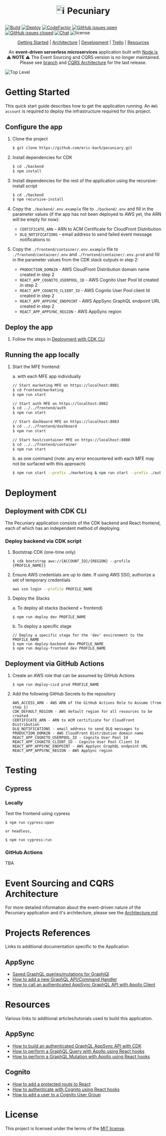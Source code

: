 <h1 align="center">
  <p align="center">
    <img src="diagrams/icon.png" height="28" width="28" alt="icon">
    Pecuniary
  </p>
</h1>

[![Build](https://github.com/eric-bach/pecuniary/actions/workflows/test.yml/badge.svg)](https://github.com/eric-bach/pecuniary/actions/workflows/test.yml)
[![Deploy](https://github.com/eric-bach/pecuniary/actions/workflows/deploy.yml/badge.svg)](https://github.com/eric-bach/pecuniary/actions/workflows/deploy.yml)
[![CodeFactor](https://www.codefactor.io/repository/github/eric-bach/pecuniary/badge)](https://www.codefactor.io/repository/github/eric-bach/pecuniary)
[![GitHub issues open](https://img.shields.io/github/issues/eric-bach/pecuniary.svg?maxAge=2592000)](https://github.com/eric-bach/pecuniary/issues?q=is%3Aopen+is%3Aissue) [![GitHub issues closed](https://img.shields.io/github/issues-closed-raw/eric-bach/pecuniary.svg?maxAge=2592000)](https://github.com/eric-bach/pecuniary/issues?q=is%3Aissue+is%3Aclosed)
[![Chat](https://img.shields.io/gitter/room/pecuniary/community)](https://gitter.im/pecuniary/community) ![license](https://img.shields.io/badge/license-MIT-blue.svg)

<p align="center">
  <a href="#getting-started">Getting Started</a> |
  <a href="ARCHITECTURE.md">Architecture</a> |
  <a href="#deployment">Development</a> |
  <a href="https://trello.com/b/7lA2gwTs/pecuniary">Trello</a> |
  <a href="#project-resources">Resources</a>
</p>

<p align="center">
  An <strong>event-driven serverless microservices</strong> application built with <a href="https://nodejs.org">Node.js</a>
  <br />
   ⚠️ <strong>NOTE</strong> ⚠️ The Event Sourcing and CQRS version is no longer maintained.  Please see <a href="()https://github.com/eric-bach/pecuniary/tree/cqrs-v1">branch</a> and <a href="()https://github.com/eric-bach/pecuniary/blob/cqrs-v1/ARCHITECTURE.md">CQRS Architecture</a> for the last release.
</p>

![Top Level](diagrams/toplevel.jpg)

# Getting Started

This quick start guide describes how to get the application running. An `AWS account` is required to deploy the infrastructure required for this project.

## Configure the app

1.  Clone the project

    ```bash
    $ git clone https://github.com/eric-bach/pecuniary.git
    ```

2.  Install dependencies for CDK

    ```bash
    $ cd ./backend
    $ npm install
    ```

3.  Install dependencies for the rest of the application using the recursive-install script

    ```bash
    $ cd ./backend
    $ npm recursive-install
    ```

4.  Copy the `./backend/.env.example` file to `./backend/.env` and fill in the parameter values (if the app has not been deployed to AWS yet, the ARN will be empty for now):

    - `CERTIFICATE_ARN` - ARN to ACM Certificate for CloudFront Distribution
    - `DLQ_NOTIFICATIONS` - email address to send failed event message notifications to

5.  Copy the `./frontend/container/.env.example` file to `./frontend/container/.env` and `./frontend/container/.env.prod` and fill in the parameter values from the CDK stack outputs in step 2:

    - `PRODUCTION_DOMAIN` - AWS CloudFront Distribution domain name created in step 2
    - `REACT_APP_COGNITO_USERPOOL_ID` - AWS Cognito User Pool Id created in step 2
    - `REACT_APP_COGNITO_CLIENT_ID` - AWS Cognito User Pool client Id created in step 2
    - `REACT_APP_APPSYNC_ENDPOINT` - AWS AppSync GraphQL endpoint URL created in step 2
    - `REACT_APP_APPSYNC_REGION` - AWS AppSync region

## Deploy the app

1.  Follow the steps in [Deployment with CDK CLI](#deployment-with-cdk-cli)

## Running the app locally

1.  Start the MFE frontend:

    a. with each MFE app individually

    ```bash
    // Start marketing MFE on https://localhost:8081
    $ cd frontend/marketing
    $ npm run start

    // Start auth MFE on https://localhost:8082
    $ cd ../../frontend/auth
    $ npm run start

    // Start dashbaord MFE on https://localhost:8083
    $ cd ../../frontend/dashboard
    $ npm run start

    // Start host/container MFE on https://localhost:8080
    $ cd ../../frontend/container
    $ npm run start
    ```

    b. as one command (note: any error encountered with each MFE may not be surfaced with this approach)

    ```bash
    $ npm run start --prefix ./marketing & npm run start --prefix ./auth & npm run start --prefix ./dashboard & npm run start --prefix ./container
    ```

# Deployment

## Deployment with CDK CLI

The Pecuniary application consists of the CDK backend and React frontend, each of which has an independent method of deploying.

### Deploy backend via CDK script

1. Bootstrap CDK (one-time only)

   ```
   $ cdk bootstrap aws://{ACCOUNT_ID}/{REGION} --profile {PROFILE_NAME}}
   ```

2. Ensure AWS credentials are up to date. If using AWS SSO, authorize a set of temporary credentials

   ```bash
   aws sso login --profile PROFILE_NAME
   ```

3. Deploy the Stacks

   a. To deploy all stacks (backend + frontend)

   ```
   $ npm run deploy dev PROFILE_NAME
   ```

   b. To deploy a specific stage

   ```
   // Deploy a specific stage for the 'dev' environment to the PROFILE_NAME
   $ npm run deploy-backend dev PROFILE_NAME
   $ npm run deploy-frontend dev PROFILE_NAME
   ```

## Deployment via GitHub Actions

1. Create an AWS role that can be assumed by GitHub Actions

   ```
   $ npm run deploy-cicd prod PROFILE_NAME
   ```

2. Add the following GitHub Secrets to the repository

   ```
   AWS_ACCESS_ARN - AWS ARN of the GitHub Actions Role to Assume (from step 1)
   CDK_DEFAULT_REGION - AWS default region for all resources to be created
   CERTIFICATE_ARN - ARN to ACM certificate for CloudFront Distribution
   DLQ_NOTIFICATIONS - email address to send DLQ messages to
   PRODUCTION_DOMAIN - AWS CloudFront Distribution domain name
   REACT_APP_COGNITO_USERPOOL_ID - Cognito User Pool Id
   REACT_APP_COGNITO_CLIENT_ID - Cognito User Pool Client Id
   REACT_APP_APPSYNC_ENDPOINT - AWS AppSync GraphQL endpoint URL
   REACT_APP_APPSYNC_REGION - AWS AppSync region
   ```

# Testing

## Cypress

### Locally

Test the frontend using cypress

```
$ npm run cypress:open

or headless,

$ npm run cypress:run
```

### GitHub Actions

TBA

# Event Sourcing and CQRS Architecture

For more detailed information about the event-driven nature of the Pecuniary application and it's architecture, please see the [Architecture.md](ARCHITECTURE.md)

# Projects References

Links to additional documentation specific to the Application

## AppSync

- [Saved GraphQL queries/mutations for GraphiQl](docs/GraphQL.md)
- [How to add a new GraphQL API/Command Handler](docs/CommandHandler.md)
- [How to call an authenticated AppSync GraphQL API with Apollo Client](docs/ApolloClient.md)

# Resources

Various links to additional articles/tutorials used to build this application.

## AppSync

- [How to build an authenticated GraphQL AppSync API with CDK](https://github.com/dabit3/build-an-authenticated-api-with-cdk)
- [How to perform a GraphQL Query with Apollo using React hooks](https://www.yannisspyrou.com/querying-app-sync-using-react-hooks)
- [How to perform a GraphQL Mutation with Apollo using React hooks](https://www.qualityology.com/tech/connect-to-existing-aws-appsync-api-from-a-react-application/)

## Cognito

- [How to add a protected route to React](https://dev.to/olumidesamuel_/implementing-protected-route-and-authentication-in-react-js-3cl4)
- [How to authenticate with Cognito using React hooks](https://github.com/DevAscend/YT-AWS-Cognito-React-Tutorials)
- [How to add a user to a Cognito User Group](https://bobbyhadz.com/blog/aws-cognito-add-user-to-group)

# License

This project is licensed under the terms of the [MIT license](/LICENSE).

